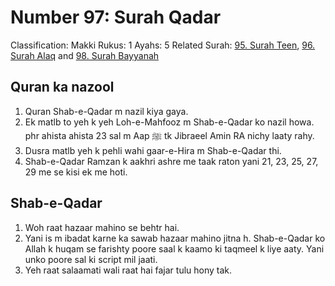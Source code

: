 # Number 97: Surah Qadar

Classification: Makki
Rukus: 1
Ayahs: 5
Related Surah: [95. Surah Teen](95_Surah_Teen.md), [96. Surah Alaq](96_Surah_Alaq.md) and [98. Surah Bayyanah](98_Surah_Bayyanah.md)

## Quran ka nazool

1. Quran Shab-e-Qadar m nazil kiya gaya.
2. Ek matlb to yeh k yeh Loh-e-Mahfooz m Shab-e-Qadar ko nazil howa. phr ahista ahista 23 sal m Aap ﷺ tk Jibraeel Amin RA nichy laaty rahy.
3. Dusra matlb yeh k pehli wahi gaar-e-Hira m Shab-e-Qadar thi.
4. Shab-e-Qadar Ramzan k aakhri ashre me taak raton yani 21, 23, 25, 27, 29 me se kisi ek me hoti.

## Shab-e-Qadar

1. Woh raat hazaar mahino se behtr hai.
2. Yani is m ibadat karne ka sawab hazaar mahino jitna h.
   Shab-e-Qadar ko Allah k huqam se farishty poore saal k kaamo ki taqmeel k liye aaty. Yani unko poore sal ki script mil jaati.
3. Yeh raat salaamati wali raat hai fajar tulu hony tak.
